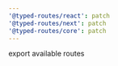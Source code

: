 ```yaml
---
'@typed-routes/react': patch
'@typed-routes/next': patch
'@typed-routes/core': patch
---
```


export available routes
